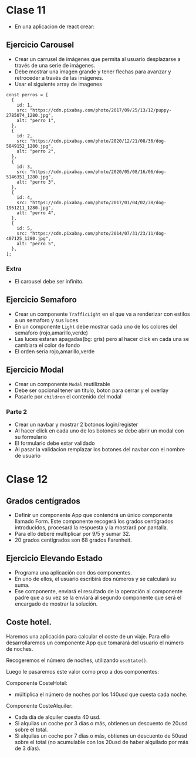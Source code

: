 # Clase 11

- En una aplicacion de react crear:

## Ejercicio Carousel

- Crear un carrusel de imágenes que permita al usuario desplazarse a través de una serie de imágenes.
- Debe mostrar una imagen grande y tener flechas para avanzar y retroceder a través de las imágenes.
- Usar el siguiente array de imagenes

```
const perros = [
  {
    id: 1,
    src: "https://cdn.pixabay.com/photo/2017/09/25/13/12/puppy-2785074_1280.jpg",
    alt: "perro 1",
  },
  {
    id: 2,
    src: "https://cdn.pixabay.com/photo/2020/12/21/08/36/dog-5849152_1280.jpg",
    alt: "perro 2",
  },
  {
    id: 3,
    src: "https://cdn.pixabay.com/photo/2020/05/08/16/06/dog-5146351_1280.jpg",
    alt: "perro 3",
  },
  {
    id: 4,
    src: "https://cdn.pixabay.com/photo/2017/01/04/02/38/dog-1951211_1280.jpg",
    alt: "perro 4",
  },
  {
    id: 5,
    src: "https://cdn.pixabay.com/photo/2014/07/31/23/11/dog-407125_1280.jpg",
    alt: "perro 5",
  },
];
```

### Extra

- El carousel debe ser infinito.

## Ejercicio Semaforo

- Crear un componente `TrafficLight` en el que va a renderizar con estilos a un semaforo y sus luces
- En un componente `Light` debe mostrar cada uno de los colores del semaforo (rojo,amarillo,verde)
- Las luces estaran apagadas(bg: gris) pero al hacer click en cada una se cambiara el color de fondo
- El orden seria rojo,amarillo,verde

## Ejercicio Modal

- Crear un componente `Modal` reutilizable
- Debe ser opcional tener un titulo, boton para cerrar y el overlay
- Pasarle por `children` el contenido del modal

### Parte 2

- Crear un navbar y mostrar 2 botonos login/register
- Al hacer click en cada uno de los botones se debe abrir un modal con su
  formulario
- El formulario debe estar validado
- Al pasar la validacion remplazar los botones del navbar con el nombre de
  usuario

# Clase 12

## Grados centígrados

- Definir un componente App que contendrá un único componente llamado Form. Este componente recogerá los grados centígrados introducidos, procesará la respuesta y la mostrará por pantalla.
- Para ello deberé multiplicar por 9/5 y sumar 32.
- 20 grados centígrados son 68 grados Farenheit.

## Ejercicio Elevando Estado

- Programa una aplicación con dos componentes.
- En uno de ellos, el usuario escribirá dos números y se calculará su suma.
- Ese componente, enviará el resultado de la operación al componente padre que a su vez se la enviará al segundo componente que será el encargado de mostrar la solución.

## Coste hotel.

Haremos una aplicación para calcular el coste de un viaje. Para ello desarrollaremos un componente App que tomarará del usuario el número de noches.

Recogeremos el número de noches, utilizando `useState()`.

Luego le pasaremos este valor como prop a dos componentes:

Componente CosteHotel:

- múltiplica el número de noches por los 140usd que cuesta cada noche.

Componente CosteAlquiler:

- Cada día de alquiler cuesta 40 usd.
- Si alquilas un coche por 3 días o más, obtienes un descuento de 20usd sobre el total.
- Si alquilas un coche por 7 días o más, obtienes un descuento de 50usd sobre el total (no acumulable con los 20usd de haber alquilado por más de 3 días).
